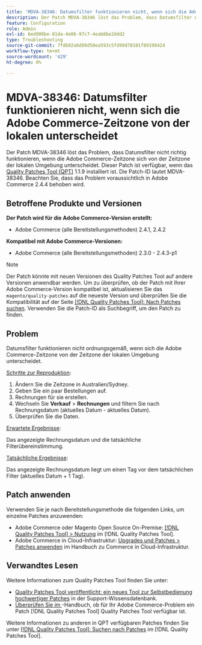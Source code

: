 ```yaml
---
title: 'MDVA-38346: Datumsfilter funktionieren nicht, wenn sich die Adobe Commerce-Zeitzone von der lokalen unterscheidet'
description: Der Patch MDVA-38346 löst das Problem, dass Datumsfilter nicht richtig funktionieren, wenn die Adobe Commerce-Zeitzone sich von der Zeitzone der lokalen Umgebung unterscheidet. Dieser Patch ist verfügbar, wenn das [Quality Patches Tool (QPT)](https://experienceleague.adobe.com/de/docs/commerce-operations/tools/quality-patches-tool/quality-patches-tool-to-self-serve-quality-patches) 1.1.9 installiert ist. Die Patch-ID lautet MDVA-38346. Beachten Sie, dass das Problem voraussichtlich in Adobe Commerce 2.4.4 behoben wird.
feature: Configuration
role: Admin
exl-id: 6ed909be-81da-4e06-97c7-4eab8be2ddd2
type: Troubleshooting
source-git-commit: 7fdb02a6d89d50ea593c5fd99d78101f89198424
workflow-type: tm+mt
source-wordcount: '429'
ht-degree: 0%

---
```


# MDVA-38346: Datumsfilter funktionieren nicht, wenn sich die Adobe Commerce-Zeitzone von der lokalen unterscheidet

Der Patch MDVA-38346 löst das Problem, dass Datumsfilter nicht richtig funktionieren, wenn die Adobe Commerce-Zeitzone sich von der Zeitzone der lokalen Umgebung unterscheidet. Dieser Patch ist verfügbar, wenn das [Quality Patches Tool (QPT)](https://experienceleague.adobe.com/de/docs/commerce-operations/tools/quality-patches-tool/quality-patches-tool-to-self-serve-quality-patches) 1.1.9 installiert ist. Die Patch-ID lautet MDVA-38346. Beachten Sie, dass das Problem voraussichtlich in Adobe Commerce 2.4.4 behoben wird.

## Betroffene Produkte und Versionen

**Der Patch wird für die Adobe Commerce-Version erstellt:**

* Adobe Commerce (alle Bereitstellungsmethoden) 2.4.1, 2.4.2

**Kompatibel mit Adobe Commerce-Versionen:**

* Adobe Commerce (alle Bereitstellungsmethoden) 2.3.0 - 2.4.3-p1

>[!NOTE]
>
>Der Patch könnte mit neuen Versionen des Quality Patches Tool auf andere Versionen anwendbar werden. Um zu überprüfen, ob der Patch mit Ihrer Adobe Commerce-Version kompatibel ist, aktualisieren Sie das `magento/quality-patches` auf die neueste Version und überprüfen Sie die Kompatibilität auf der Seite [[!DNL Quality Patches Tool]: Nach Patches suchen](https://experienceleague.adobe.com/de/docs/commerce-operations/tools/quality-patches-tool/quality-patches-tool-to-self-serve-quality-patches). Verwenden Sie die Patch-ID als Suchbegriff, um den Patch zu finden.

## Problem

Datumsfilter funktionieren nicht ordnungsgemäß, wenn sich die Adobe Commerce-Zeitzone von der Zeitzone der lokalen Umgebung unterscheidet.

<u>Schritte zur Reproduktion</u>:

1. Ändern Sie die Zeitzone in Australien/Sydney.
1. Geben Sie ein paar Bestellungen auf.
1. Rechnungen für sie erstellen.
1. Wechseln Sie **Verkauf** > **Rechnungen** und filtern Sie nach Rechnungsdatum (aktuelles Datum - aktuelles Datum).
1. Überprüfen Sie die Daten.

<u>Erwartete Ergebnisse</u>:

Das angezeigte Rechnungsdatum und die tatsächliche Filterübereinstimmung.

<u>Tatsächliche Ergebnisse</u>:

Das angezeigte Rechnungsdatum liegt um einen Tag vor dem tatsächlichen Filter (aktuelles Datum + 1 Tag).

## Patch anwenden

Verwenden Sie je nach Bereitstellungsmethode die folgenden Links, um einzelne Patches anzuwenden:

* Adobe Commerce oder Magento Open Source On-Premise: [[!DNL Quality Patches Tool] > Nutzung](/help/tools/quality-patches-tool/usage.md) im [!DNL Quality Patches Tool].
* Adobe Commerce in Cloud-Infrastruktur: [Upgrades und Patches > Patches anwenden](https://experienceleague.adobe.com/docs/commerce-cloud-service/user-guide/develop/upgrade/apply-patches.html?lang=de) im Handbuch zu Commerce in Cloud-Infrastruktur.

## Verwandtes Lesen

Weitere Informationen zum Quality Patches Tool finden Sie unter:

* [Quality Patches Tool veröffentlicht: ein neues Tool zur Selbstbedienung hochwertiger Patches](https://experienceleague.adobe.com/de/docs/commerce-operations/tools/quality-patches-tool/quality-patches-tool-to-self-serve-quality-patches) in der Support-Wissensdatenbank.
* [Überprüfen Sie im &#x200B;](/help/tools/quality-patches-tool/patches-available-in-qpt/check-patch-for-magento-issue-with-magento-quality-patches.md)-Handbuch, ob für Ihr Adobe Commerce-Problem ein Patch [!DNL Quality Patches Tool] Quality Patches Tool verfügbar ist.

Weitere Informationen zu anderen in QPT verfügbaren Patches finden Sie unter [[!DNL Quality Patches Tool]: Suchen nach Patches](https://experienceleague.adobe.com/tools/commerce-quality-patches/index.html?lang=de) im [!DNL Quality Patches Tool].
